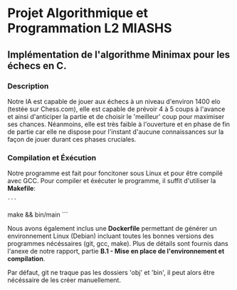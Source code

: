 # Projet Algorithmique et Programmation L2 MIASHS

## Implémentation de l'algorithme Minimax pour les échecs en C.

### Description

Notre IA est capable de jouer aux échecs à un niveau d'environ 1400 elo (testée sur Chess.com), elle est capable de prévoir 4 à 5 coups à l'avance
et ainsi d'anticiper la partie et de choisir le 'meilleur' coup pour maximiser ses chances. Néanmoins, elle est très faible à l'ouverture et en phase
de fin de partie car elle ne dispose pour l'instant d'aucune connaissances sur la façon de jouer durant ces phases cruciales.

### Compilation et Éxécution

Notre programme est fait pour foncitoner sous Linux et pour être compilé avec GCC. Pour compiler et éxécuter le programme, 
il suffit d'utiliser la **Makefile**:

    ```
make && bin/main
    ```

Nous avons également inclus une **Dockerfile** permettant de générer un environnement Linux (Debian) incluant toutes les bonnes versions des 
programmes nécéssaires (git, gcc, make). Plus de détails sont fournis dans l'anexe de notre rapport, partie
 **B.1 - Mise en place de l'environnement et compilation**.

Par défaut, git ne traque pas les dossiers 'obj' et 'bin', il peut alors être nécéssaire de les créer manuellement.